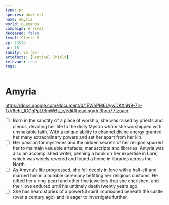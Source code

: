 ```yaml
---
type: pc
species: dust elf
name: Amyria
world: Guemenos
campaign: Arrival
deceased: false
level: Cleric 5
xp: 13570
ac: 18
sanity: 85 [85]
artefacts: [Sentinel Shield]
relevant: true
tags:
---
```


# Amyria

https://docs.google.com/document/d/1EWhPM6UywDKXnN9-7Ir-1xV6ehI_IGGgPpLIBmW6s_c/edit#heading=h.3hou77tzoacr

- [ ] Born in the sanctity of a place of worship, she was raised by priests and clerics, devoting her life to the deity Mystra whom she worshipped with unshakable faith. With a unique ability to channel divine energy granted her many extraordinary powers and set her apart from her kin.
- [ ] Her passion for mysteries and the hidden secrets of her religion spurred her to maintain valuable artefacts, manuscripts and libraries. Amyria was also an accomplished writer, penning a book on her expertise in Lore, which was widely revered and found a home in libraries across the North.
- [ ] As Amyria's life progressed, she fell deeply in love with a half-elf and married him in a humble ceremony befitting her religious customs. He gifted her a ring-pearl and other fine jewellery that she cherished, and their love endured until his untimely death twenty years ago.
- [ ] She has heard stories of a powerful spirit imprisoned beneath the castle (over a century ago) and is eager to investigate further.